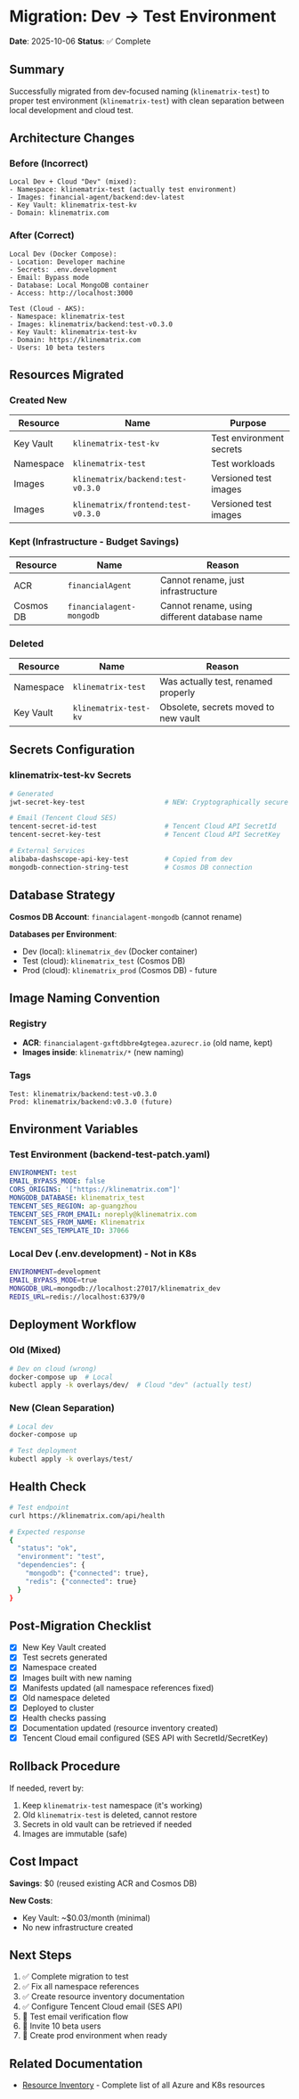 # Migration: Dev → Test Environment

**Date**: 2025-10-06
**Status**: ✅ Complete

## Summary

Successfully migrated from dev-focused naming (`klinematrix-test`) to proper test environment (`klinematrix-test`) with clean separation between local development and cloud test.

## Architecture Changes

### Before (Incorrect)
```
Local Dev + Cloud "Dev" (mixed):
- Namespace: klinematrix-test (actually test environment)
- Images: financial-agent/backend:dev-latest
- Key Vault: klinematrix-test-kv
- Domain: klinematrix.com
```

### After (Correct)
```
Local Dev (Docker Compose):
- Location: Developer machine
- Secrets: .env.development
- Email: Bypass mode
- Database: Local MongoDB container
- Access: http://localhost:3000

Test (Cloud - AKS):
- Namespace: klinematrix-test
- Images: klinematrix/backend:test-v0.3.0
- Key Vault: klinematrix-test-kv
- Domain: https://klinematrix.com
- Users: 10 beta testers
```

## Resources Migrated

### Created New
| Resource | Name | Purpose |
|----------|------|---------|
| Key Vault | `klinematrix-test-kv` | Test environment secrets |
| Namespace | `klinematrix-test` | Test workloads |
| Images | `klinematrix/backend:test-v0.3.0` | Versioned test images |
| Images | `klinematrix/frontend:test-v0.3.0` | Versioned test images |

### Kept (Infrastructure - Budget Savings)
| Resource | Name | Reason |
|----------|------|--------|
| ACR | `financialAgent` | Cannot rename, just infrastructure |
| Cosmos DB | `financialagent-mongodb` | Cannot rename, using different database name |

### Deleted
| Resource | Name | Reason |
|----------|------|--------|
| Namespace | `klinematrix-test` | Was actually test, renamed properly |
| Key Vault | `klinematrix-test-kv` | Obsolete, secrets moved to new vault |

## Secrets Configuration

### klinematrix-test-kv Secrets
```bash
# Generated
jwt-secret-key-test                    # NEW: Cryptographically secure

# Email (Tencent Cloud SES)
tencent-secret-id-test                 # Tencent Cloud API SecretId
tencent-secret-key-test                # Tencent Cloud API SecretKey

# External Services
alibaba-dashscope-api-key-test         # Copied from dev
mongodb-connection-string-test         # Cosmos DB connection
```

## Database Strategy

**Cosmos DB Account**: `financialagent-mongodb` (cannot rename)

**Databases per Environment**:
- Dev (local): `klinematrix_dev` (Docker container)
- Test (cloud): `klinematrix_test` (Cosmos DB)
- Prod (cloud): `klinematrix_prod` (Cosmos DB) - future

## Image Naming Convention

### Registry
- **ACR**: `financialagent-gxftdbbre4gtegea.azurecr.io` (old name, kept)
- **Images inside**: `klinematrix/*` (new naming)

### Tags
```
Test: klinematrix/backend:test-v0.3.0
Prod: klinematrix/backend:v0.3.0 (future)
```

## Environment Variables

### Test Environment (backend-test-patch.yaml)
```yaml
ENVIRONMENT: test
EMAIL_BYPASS_MODE: false
CORS_ORIGINS: '["https://klinematrix.com"]'
MONGODB_DATABASE: klinematrix_test
TENCENT_SES_REGION: ap-guangzhou
TENCENT_SES_FROM_EMAIL: noreply@klinematrix.com
TENCENT_SES_FROM_NAME: Klinematrix
TENCENT_SES_TEMPLATE_ID: 37066
```

### Local Dev (.env.development) - Not in K8s
```bash
ENVIRONMENT=development
EMAIL_BYPASS_MODE=true
MONGODB_URL=mongodb://localhost:27017/klinematrix_dev
REDIS_URL=redis://localhost:6379/0
```

## Deployment Workflow

### Old (Mixed)
```bash
# Dev on cloud (wrong)
docker-compose up  # Local
kubectl apply -k overlays/dev/  # Cloud "dev" (actually test)
```

### New (Clean Separation)
```bash
# Local dev
docker-compose up

# Test deployment
kubectl apply -k overlays/test/
```

## Health Check

```bash
# Test endpoint
curl https://klinematrix.com/api/health

# Expected response
{
  "status": "ok",
  "environment": "test",
  "dependencies": {
    "mongodb": {"connected": true},
    "redis": {"connected": true}
  }
}
```

## Post-Migration Checklist

- [x] New Key Vault created
- [x] Test secrets generated
- [x] Namespace created
- [x] Images built with new naming
- [x] Manifests updated (all namespace references fixed)
- [x] Old namespace deleted
- [x] Deployed to cluster
- [x] Health checks passing
- [x] Documentation updated (resource inventory created)
- [x] Tencent Cloud email configured (SES API with SecretId/SecretKey)

## Rollback Procedure

If needed, revert by:

1. Keep `klinematrix-test` namespace (it's working)
2. Old `klinematrix-test` is deleted, cannot restore
3. Secrets in old vault can be retrieved if needed
4. Images are immutable (safe)

## Cost Impact

**Savings**: $0 (reused existing ACR and Cosmos DB)

**New Costs**:
- Key Vault: ~$0.03/month (minimal)
- No new infrastructure created

## Next Steps

1. ✅ Complete migration to test
2. ✅ Fix all namespace references
3. ✅ Create resource inventory documentation
4. ✅ Configure Tencent Cloud email (SES API)
5. 🚧 Test email verification flow
6. 🚧 Invite 10 beta users
7. 🚧 Create prod environment when ready

## Related Documentation

- [Resource Inventory](RESOURCE_INVENTORY.md) - Complete list of all Azure and K8s resources
